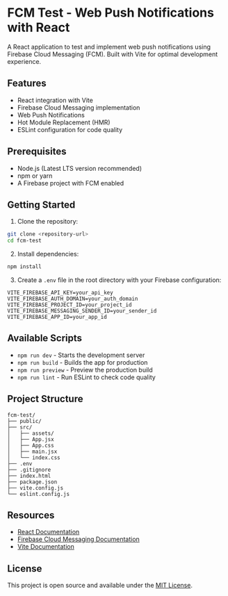 # FCM Test - Web Push Notifications with React

A React application to test and implement web push notifications using Firebase Cloud Messaging (FCM). Built with Vite for optimal development experience.

## Features

- React integration with Vite
- Firebase Cloud Messaging implementation
- Web Push Notifications
- Hot Module Replacement (HMR)
- ESLint configuration for code quality

## Prerequisites

- Node.js (Latest LTS version recommended)
- npm or yarn
- A Firebase project with FCM enabled

## Getting Started

1. Clone the repository:
```sh
git clone <repository-url>
cd fcm-test
```

2. Install dependencies:
```sh
npm install
```

3. Create a `.env` file in the root directory with your Firebase configuration:
```env
VITE_FIREBASE_API_KEY=your_api_key
VITE_FIREBASE_AUTH_DOMAIN=your_auth_domain
VITE_FIREBASE_PROJECT_ID=your_project_id
VITE_FIREBASE_MESSAGING_SENDER_ID=your_sender_id
VITE_FIREBASE_APP_ID=your_app_id
```

## Available Scripts

- `npm run dev` - Starts the development server
- `npm run build` - Builds the app for production
- `npm run preview` - Preview the production build
- `npm run lint` - Run ESLint to check code quality

## Project Structure

```
fcm-test/
├── public/
├── src/
│   ├── assets/
│   ├── App.jsx
│   ├── App.css
│   ├── main.jsx
│   └── index.css
├── .env
├── .gitignore
├── index.html
├── package.json
├── vite.config.js
└── eslint.config.js
```

## Resources

- [React Documentation](https://react.dev)
- [Firebase Cloud Messaging Documentation](https://firebase.google.com/docs/cloud-messaging)
- [Vite Documentation](https://vitejs.dev)

## License

This project is open source and available under the [MIT License](LICENSE).
